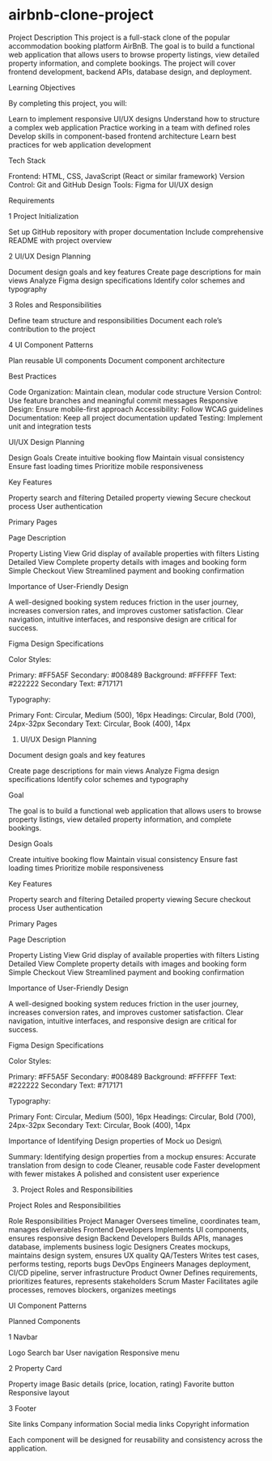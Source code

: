 # airbnb-clone-project
Project Description
This project is a full-stack clone of the popular accommodation booking platform AirBnB. The goal is to build a functional web application that allows users to browse property listings, view detailed property information, and complete bookings. The project will cover frontend development, backend APIs, database design, and deployment.

Learning Objectives

By completing this project, you will:

Learn to implement responsive UI/UX designs
Understand how to structure a complex web application
Practice working in a team with defined roles
Develop skills in component-based frontend architecture
Learn best practices for web application development

Tech Stack

Frontend: HTML, CSS, JavaScript (React or similar framework)
Version Control: Git and GitHub
Design Tools: Figma for UI/UX design

Requirements

1 Project Initialization

Set up GitHub repository with proper documentation
Include comprehensive README with project overview

2 UI/UX Design Planning

Document design goals and key features
Create page descriptions for main views
Analyze Figma design specifications
Identify color schemes and typography

3 Roles and Responsibilities

Define team structure and responsibilities
Document each role’s contribution to the project

4 UI Component Patterns

Plan reusable UI components
Document component architecture

Best Practices

Code Organization: Maintain clean, modular code structure
Version Control: Use feature branches and meaningful commit messages
Responsive Design: Ensure mobile-first approach
Accessibility: Follow WCAG guidelines
Documentation: Keep all project documentation updated
Testing: Implement unit and integration tests

UI/UX Design Planning

Design Goals
Create intuitive booking flow
Maintain visual consistency
Ensure fast loading times
Prioritize mobile responsiveness

Key Features

Property search and filtering
Detailed property viewing
Secure checkout process
User authentication

Primary Pages

Page	                                          Description

Property Listing View	        Grid display of available properties with filters
Listing Detailed View	        Complete property details with images and booking form
Simple Checkout View	              Streamlined payment and booking confirmation

Importance of User-Friendly Design

A well-designed booking system reduces friction in the user journey, increases conversion rates, and improves customer satisfaction. Clear navigation, intuitive interfaces, and responsive design are critical for success.

Figma Design Specifications

Color Styles:

Primary: #FF5A5F
Secondary: #008489
Background: #FFFFFF
Text: #222222
Secondary Text: #717171

Typography:

Primary Font: Circular, Medium (500), 16px
Headings: Circular, Bold (700), 24px-32px
Secondary Text: Circular, Book (400), 14px

 
1. UI/UX Design Planning
   
Document design goals and key features

Create page descriptions for main views
Analyze Figma design specifications
Identify color schemes and typography

Goal 

The goal is to build a functional web application that allows users to browse property listings, view detailed property information, and complete bookings.

Design Goals

Create intuitive booking flow
Maintain visual consistency
Ensure fast loading times
Prioritize mobile responsiveness

Key Features

Property search and filtering
Detailed property viewing
Secure checkout process
User authentication

Primary Pages

Page                                          	Description

Property Listing View	          Grid display of available properties with filters
Listing Detailed View	          Complete property details with images and booking form
Simple Checkout View          	Streamlined payment and booking confirmation

Importance of User-Friendly Design

A well-designed booking system reduces friction in the user journey, increases conversion rates, and improves customer satisfaction. Clear navigation, intuitive interfaces, and responsive design are critical for success.

Figma Design Specifications

Color Styles:

Primary:           #FF5A5F
Secondary:         #008489
Background:        #FFFFFF
Text:              #222222
Secondary Text:    #717171

Typography:

Primary Font:     Circular, Medium (500), 16px
Headings:         Circular, Bold (700), 24px-32px
Secondary Text:   Circular, Book (400), 14px

Importance of Identifying Design properties of Mock uo Design\

Summary:
Identifying design properties from a mockup ensures:
Accurate translation from design to code
Cleaner, reusable code
Faster development with fewer mistakes
A polished and consistent user experience

3. Project Roles and Responsibilities

Project Roles and Responsibilities

Role	                                        Responsibilities
Project Manager                	Oversees timeline, coordinates team, manages deliverables
Frontend Developers            	Implements UI components, ensures responsive design
Backend Developers	            Builds APIs, manages database, implements business logic
Designers	                      Creates mockups, maintains design system, ensures UX quality
QA/Testers	                          Writes test cases, performs testing, reports bugs
DevOps Engineers                	Manages deployment, CI/CD pipeline, server infrastructure
Product Owner            	Defines requirements, prioritizes features, represents stakeholders
Scrum Master	              Facilitates agile processes, removes blockers, organizes meetings

UI Component Patterns

Planned Components

1 Navbar

  Logo
  Search bar
  User navigation
  Responsive menu
  
2 Property Card

  Property image
  Basic details (price, location, rating)
  Favorite button
  Responsive layout
  
 3 Footer

  Site links
  Company information
  Social media links
  Copyright information
  
  Each component will be designed for reusability and consistency across the application.  
